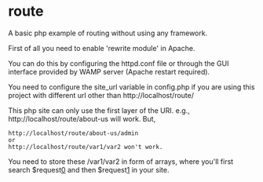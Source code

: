 # route
A basic php example of routing without using any framework.

First of all you need to enable 'rewrite module' in Apache.

You can do this by configuring the httpd.conf file or through
the GUI interface provided by WAMP server (Apache restart required).

You need to configure the site_url variable in config.php if you 
are using this project with different url other than http://localhost/route/

This php site can only use the first layer of the URI.
e.g.,
    http://localhost/route/about-us will work. But,

    http://localhost/route/about-us/admin
    or
    http://localhost/route/var1/var2 won't work.

You need to store these /var1/var2 in form of arrays, where you'll
first search $request[0](var1) and then $request[1](var2) in your site.
